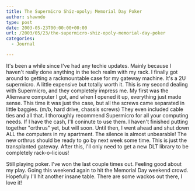 ```yaml
---
title: The Supermicro Shiz-opoly; Memorial Day Poker
author: shawndo
type: post
date: 2003-05-23T00:00:00+00:00
url: /2003/05/23/the-supermicro-shiz-opoly-memorial-day-poker
categories:
  - Journal

---
```

It's been a while since I've had any techie updates. Mainly because I haven't really done anything in the tech realm with my rack. I finally got around to getting a rackmountable case for my gateway machine. It's a 2U supermicro. A little expensive but totally worth it. This is my second dealing with Supermicro, and they completely impress me. My first was the Alienware computer I got, and when I opened it up, everything just made sense. This time it was just the case, but all the screws came separated in little baggies. (m/b, hard drive, chassis screws) They even included cable ties and all that. I thoroughly recommend Supermicro for all your computing needs. If I have the cash, I'll coninute to use them. I haven't finished putting together "orthrus" yet, but will soon. Until then, I went ahead and shut down ALL the computers in my apartment. The silence is almost unbearable! The new orthrus should be ready to go by next week some time. This is just the transplanted gateway. After this, I'll only need to get a new DLT library to be completely rack-o-licious!  

Still playing poker. I've won the last couple times out. Feeling good about my play. Going this weekend again to hit the Memorial Day weekend crowd. Hopefully I'll hit another insane table. There are some wackos out there, I love it!